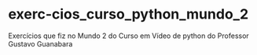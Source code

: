 # exerc-cios_curso_python_mundo_2
Exercícios que fiz no Mundo 2 do Curso em Vídeo de python do Professor Gustavo Guanabara
